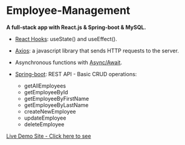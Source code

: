 <h1>Employee-Management</h1>
<p><strong>A full-stack app with React.js & Spring-boot & MySQL.</strong> </p>


<ul>

<li><ins>React Hooks</ins>: useState() and useEffect().</li>

<li><p><ins>Axios</ins>: a javascript library that sends HTTP requests to the server.</p></li>

<li>Asynchronous functions with <ins>Async/Await</ins>.</li>

<li><p><ins>Spring-boot</ins>: REST API - Basic CRUD operations:</p>
    <ul>
        <li> getAllEmployees </li>
        <li> getEmployeeById</li>
        <li> getEmployeeByFirstName</li>
        <li> getEmployeeByLastName</li>
        <li> createNewEmployee</li>
        <li> updateEmployee</li>
        <li> deleteEmployee</li>
    </ul>
</li>
</ul>

<a href="https://employee-management.herokuapp.com/">Live Demo Site  - Click here to see <a/>

